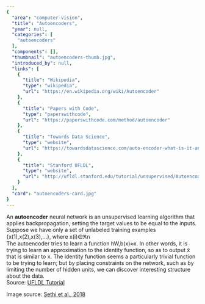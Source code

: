 ```yaml
---
{
  "area": "computer-vision",
  "title": "Autoencoders",
  "year": null,
  "categories": [
    "autoencoders"
  ],
  "components": [],
  "thumbnail": "autoencoders-thumb.jpg",
  "introduced_by": null,
  "links": [
    {
      "title": "Wikipedia",
      "type": "wikipedia",
      "url": "https://en.wikipedia.org/wiki/Autoencoder"
    },
    {
      "title": "Papers with Code",
      "type": "paperswithcode",
      "url": "https://paperswithcode.com/method/autoencoder"
    },
    {
      "title": "Towards Data Science",
      "type": "website",
      "url": "https://towardsdatascience.com/auto-encoder-what-is-it-and-what-is-it-used-for-part-1-3e5c6f017726"
    },
    {
      "title": "Stanford UFLDL",
      "type": "website",
      "url": "http://ufldl.stanford.edu/tutorial/unsupervised/Autoencoders/"
    }
  ],
  "card": "autoencoders-card.jpg"
}
---
```

An **autoencoder** neural network is an unsupervised learning algorithm that applies backpropagation, setting the target values to be equal to the inputs.  
Suppose we have only a set of unlabeled training examples {x(1),x(2),x(3),…}, where x(i)∈ℜn  
The autoencoder tries to learn a function hW,b(x)≈x. In other words, it is trying to learn an approximation to the identity function, so as to output x̂ that is similar to x. The identity function seems a particularly trivial function to be trying to learn; but by placing constraints on the network, such as by limiting the number of hidden units, we can discover interesting structure about the data.  
Source: [UFLDL Tutorial](http://ufldl.stanford.edu/tutorial/unsupervised/Autoencoders/)  

Image source: [Sethi et al., 2018](https://arxiv.org/pdf/1803.07386.pdf)
